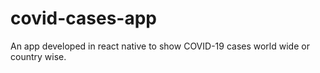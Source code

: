 # covid-cases-app

An app developed in react native to show COVID-19 cases world wide or country wise.
